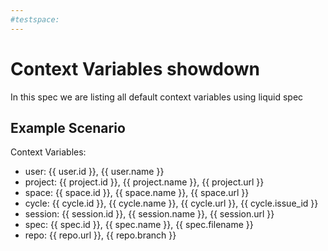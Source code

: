 ```yaml
---
#testspace:
---
```


# Context Variables showdown

In this spec we are listing all default context variables using liquid spec

## Example Scenario

Context Variables:


* user: {{ user.id }}, {{ user.name }}
* project: {{ project.id }}, {{ project.name }}, {{ project.url }}
* space: {{ space.id }}, {{ space.name }}, {{ space.url }}
* cycle: {{ cycle.id }}, {{ cycle.name }}, {{ cycle.url }}, {{ cycle.issue_id }}
* session: {{ session.id }}, {{ session.name }}, {{ session.url }}
* spec: {{ spec.id }}, {{ spec.name }}, {{ spec.filename }}
* repo: {{ repo.url }}, {{ repo.branch }}
